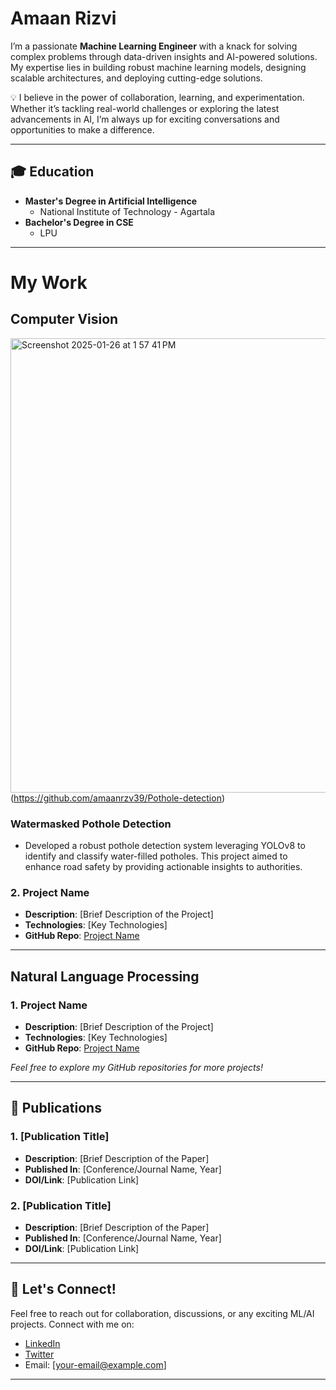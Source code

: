 # **Amaan Rizvi**

I’m a passionate **Machine Learning Engineer** with a knack for solving complex problems through data-driven insights and AI-powered solutions. My expertise lies in building robust machine learning models, designing scalable architectures, and deploying cutting-edge solutions.

💡 I believe in the power of collaboration, learning, and experimentation. Whether it’s tackling real-world challenges or exploring the latest advancements in AI, I’m always up for exciting conversations and opportunities to make a difference.  

---

## 🎓 Education

- **Master's Degree in Artificial Intelligence** 
  - National Institute of Technology - Agartala
- **Bachelor's Degree in CSE**
  - LPU

---
# My Work

## Computer Vision
<img width="727" alt="Screenshot 2025-01-26 at 1 57 41 PM" src="https://github.com/user-attachments/assets/d9ce783d-0e17-4252-a85b-0817cc9bf57b" />(https://github.com/amaanrzv39/Pothole-detection)
### **Watermasked Pothole Detection**
   - Developed a robust pothole detection system leveraging YOLOv8 to identify and classify water-filled potholes. This project aimed to enhance road safety by providing actionable insights to authorities.

### 2. **Project Name**
   - **Description**: [Brief Description of the Project]
   - **Technologies**: [Key Technologies]
   - **GitHub Repo**: [Project Name](https://github.com/your_username/project-name)
---
## Natural Language Processing
### 1. **Project Name**
   - **Description**: [Brief Description of the Project]
   - **Technologies**: [Key Technologies]
   - **GitHub Repo**: [Project Name](https://github.com/your_username/project-name)

*Feel free to explore my GitHub repositories for more projects!* 

---

## 📄 Publications

### 1. **[Publication Title]**
   - **Description**: [Brief Description of the Paper]
   - **Published In**: [Conference/Journal Name, Year]
   - **DOI/Link**: [Publication Link]

### 2. **[Publication Title]**
   - **Description**: [Brief Description of the Paper]
   - **Published In**: [Conference/Journal Name, Year]
   - **DOI/Link**: [Publication Link]

---

## 🌱 Let's Connect!

Feel free to reach out for collaboration, discussions, or any exciting ML/AI projects. Connect with me on:
- [LinkedIn](https://linkedin.com/in/your-profile)
- [Twitter](https://twitter.com/your-profile)
- Email: [your-email@example.com]

---
